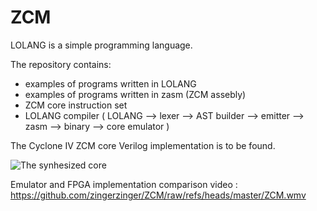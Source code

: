 # ZCM

LOLANG is a simple programming language.

The repository contains: <br >

- examples of programs written in LOLANG
- examples of programs written in zasm (ZCM assebly)
- ZCM core instruction set
- LOLANG compiler ( LOLANG --> lexer --> AST builder --> emitter --> zasm --> binary --> core emulator )

The Cyclone IV ZCM core Verilog implementation is to be found.

![The synhesized core]([https://raw.githubusercontent.com/zingerzinger/ZCM/refs/heads/master/ZCM/core_sythesized.png])

Emulator and FPGA implementation comparison video : https://github.com/zingerzinger/ZCM/raw/refs/heads/master/ZCM.wmv
